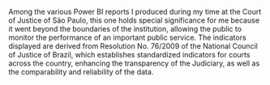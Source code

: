 Among the various Power BI reports I produced during my time at the Court of Justice of São Paulo, this one holds special significance for me because it went beyond the boundaries of the institution, allowing the public to monitor the performance of an important public service. The indicators displayed are derived from Resolution No. 76/2009 of the National Council of Justice of Brazil, which establishes standardized indicators for courts across the country, enhancing the transparency of the Judiciary, as well as the comparability and reliability of the data.
